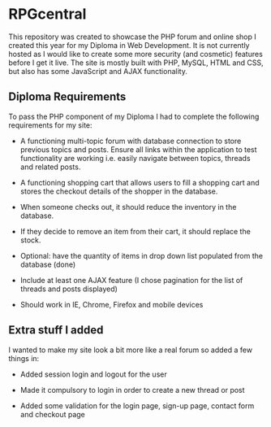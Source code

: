 # RPGcentral

This repository was created to showcase the PHP forum and online shop I created this year for my Diploma in Web Development. It is not currently hosted as I would like to create some more security (and cosmetic) features before I get it live. The site is mostly built with PHP, MySQL, HTML and CSS, but also has some JavaScript and AJAX functionality. 

## Diploma Requirements

To pass the PHP component of my Diploma I had to complete the following requirements for my site:

* A functioning multi-topic forum with database connection to store previous topics and posts. Ensure all links within the application to test functionality are working i.e. easily navigate between topics, threads and related posts. 

* A functioning shopping cart that allows users to fill a shopping cart and stores the checkout details of the shopper in the database. 
 * When someone checks out, it should reduce the inventory in the database.
 * If they decide to remove an item from their cart, it should replace the stock.
 * Optional: have the quantity of items in drop down list populated from the database (done)
 
* Include at least one AJAX feature (I chose pagination for the list of threads and posts displayed)
 
* Should work in IE, Chrome, Firefox and mobile devices

 
## Extra stuff I added

I wanted to make my site look a bit more like a real forum so added a few things in:

* Added session login and logout for the user

* Made it compulsory to login in order to create a new thread or post

* Added some validation for the login page, sign-up page, contact form and checkout page
